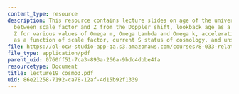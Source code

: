 ```yaml
---
content_type: resource
description: This resource contains lecture slides on age of the universe, relation
  between scale factor and Z from the Doppler shift, lookback age as a function of
  Z for various values of Omega m, Omega Lambda and Omega k, acceleration parameter
  as a function of scale factor, current S status of cosmology, and unsolved puzzles.
file: https://ol-ocw-studio-app-qa.s3.amazonaws.com/courses/8-033-relativity-fall-2006/86e212587192ca7812af4d15b92f1339_lecture19_cosmo3.pdf
file_type: application/pdf
parent_uid: 0760ff51-7ca3-893a-266a-9bdc4dbbe4fa
resourcetype: Document
title: lecture19_cosmo3.pdf
uid: 86e21258-7192-ca78-12af-4d15b92f1339
---
```


